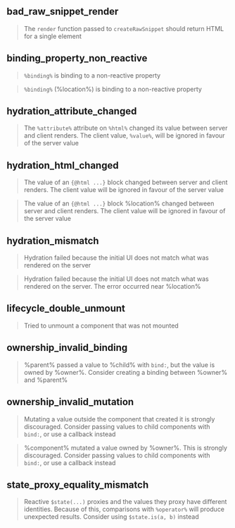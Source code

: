 ## bad_raw_snippet_render

> The `render` function passed to `createRawSnippet` should return HTML for a single element

## binding_property_non_reactive

> `%binding%` is binding to a non-reactive property

> `%binding%` (%location%) is binding to a non-reactive property

## hydration_attribute_changed

> The `%attribute%` attribute on `%html%` changed its value between server and client renders. The client value, `%value%`, will be ignored in favour of the server value

## hydration_html_changed

> The value of an `{@html ...}` block changed between server and client renders. The client value will be ignored in favour of the server value

> The value of an `{@html ...}` block %location% changed between server and client renders. The client value will be ignored in favour of the server value

## hydration_mismatch

> Hydration failed because the initial UI does not match what was rendered on the server

> Hydration failed because the initial UI does not match what was rendered on the server. The error occurred near %location%

## lifecycle_double_unmount

> Tried to unmount a component that was not mounted

## ownership_invalid_binding

> %parent% passed a value to %child% with `bind:`, but the value is owned by %owner%. Consider creating a binding between %owner% and %parent%

## ownership_invalid_mutation

> Mutating a value outside the component that created it is strongly discouraged. Consider passing values to child components with `bind:`, or use a callback instead

> %component% mutated a value owned by %owner%. This is strongly discouraged. Consider passing values to child components with `bind:`, or use a callback instead

## state_proxy_equality_mismatch

> Reactive `$state(...)` proxies and the values they proxy have different identities. Because of this, comparisons with `%operator%` will produce unexpected results. Consider using `$state.is(a, b)` instead
